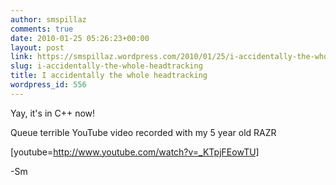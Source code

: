 ```yaml
---
author: smspillaz
comments: true
date: 2010-01-25 05:26:23+00:00
layout: post
link: https://smspillaz.wordpress.com/2010/01/25/i-accidentally-the-whole-headtracking/
slug: i-accidentally-the-whole-headtracking
title: I accidentally the whole headtracking
wordpress_id: 556
---
```


Yay, it's in C++ now!

Queue terrible YouTube video recorded with my 5 year old RAZR

[youtube=http://www.youtube.com/watch?v=_KTpjFEowTU]

-Sm
